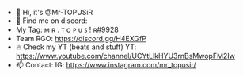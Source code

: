 - 👋 Hi, it's @Mr-TOPUSiR
- 👾 Find me on discord:
-    My Tag: ᴍ ʀ . ᴛ ᴏ ᴘ ᴜ ꜱ ! ʀ#9928 
-    Team RGO: https://discord.gg/H4EXGfP
- 🔥 Check my YT (beats and stuff)
      YT: https://www.youtube.com/channel/UCYtLlkHYU3rnBsMwopFM2Iw
- 📫 Contact: 
      IG: https://www.instagram.com/mr_topusir/

<!---
Mr-TOPUSiR/Mr-TOPUSiR is a ✨ special ✨ repository because its `README.md` (this file) appears on your GitHub profile.
You can click the Preview link to take a look at your changes.
--->
